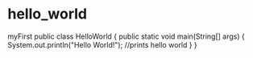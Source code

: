 # hello_world
myFirst
public class HelloWorld {
public static void main(String[] args) {
System.out.println("Hello World!");
//prints hello world
}
}

